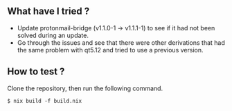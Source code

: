 ## What have I tried ?

* Update protonmail-bridge (v1.1.0-1 -> v1.1.1-1) to see if it had not been solved during an update.
* Go through the issues and see that there were other derivations that had the same problem with qt5.12 and tried to use a previous version.

## How to test ?

Clone the repository, then run the following command.

```console
$ nix build -f build.nix
```
